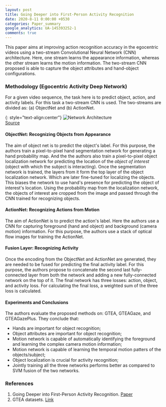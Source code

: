```yaml
---
layout: post
title: Going Deeper into First-Person Activity Recognition
date: 2020-8-11 0:00:00 +0530
categories: Paper_summary
google_analytics: UA-145393252-1
comments: true
---
```


This paper aims at improving action recognition accuracy in the egocentric videos using a two-stream Convolutional Neural Network (CNN) architecture. Here, one stream learns the appearance information, whereas the other stream learns the motion information. The two-stream CNN proposed is able to capture the object attributes and hand-object configurations.

### Methodology (Egocentric Activity Deep Network)
For a given video sequence, the task here is to predict object, action, and activity labels. For this task a two-stream CNN is used. The two-streams are divided as: (a) ObjectNet and (b) ActionNet.

{: style="text-align:center"}
![Network Architecture](../../../../assets/images/PS_Kitani_2016.png)
<br>[Source](http://www.cs.cmu.edu/~kkitani/pdf/MFK-CVPR2016.pdf)

#### ObjectNet: Recognizing Objects from Appearance
The aim of object net is to predict the object's label. For this purpose, the authors train a pixel-to-pixel hand segmentation network for generating a hand probability map.
And the the authors also train a pixel-to-pixel object localization network for predicting the location of the *object of interest* (object with which the subject is interacting).
Once the segmentation network is trained, the layers from it form the top layer of the object localization network.
Which are later fine-tuned for localizing the objects.
This biases the network to use hand's presence for predicting the object of interest's location.
Using the probability map from the localization network, the objects of interest are cropped from the image and passed through the CNN trained for recognizing objects.

#### ActionNet: Recognizing Actions from Motion
The aim of ActionNet is to predict the action's label.
Here the authors use a CNN for capturing foreground (hand and object) and background (camera motion) information.
For this purpose, the authors use a stack of optical flow images for training the ActionNet.

#### Fusion Layer: Recognizing Activity
Once the encoding from the ObjectNet and ActionNet are generated, they are needed to be fused for predicting the final activity label.
For this purpose, the authors propose to concatenate the second last fully-connected layer from both the network and adding a new fully-connected network on the top of it.
The final network has three losses: action, object, and activity loss.
For calculating the final loss, a weighted sum of the three loss is calculated.

#### Experiments and Conclusions
The authors evaluate the proposed methods on: GTEA, GTEAGaze, and GTEAGazePlus.
They conclude that:
- Hands are important for object recognition;
- Object attributes are important for object recognition;
- Motion network is capable of automatically identifying the foreground and learning the complex camera motion information;
- Motion network is capable of learning the temporal motion patters of the objects/subject;
- Object localization is crucial for activity recognition;
- Jointly training all the three networks performs better as compared to SVM fusion of the two networks.


### References
1. Going Deeper into First-Person Activity Recognition. [Paper](http://www.cs.cmu.edu/~kkitani/pdf/MFK-CVPR2016.pdf)
2. GTEA datasets. [Link](http://cbs.ic.gatech.edu/fpv/)

